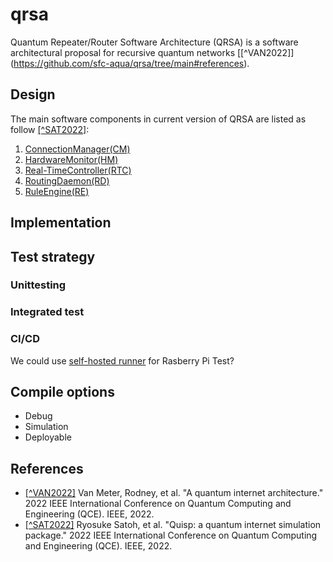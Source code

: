 # qrsa
Quantum Repeater/Router Software Architecture (QRSA) is a software architectural proposal for recursive quantum networks [[^VAN2022]] (https://github.com/sfc-aqua/qrsa/tree/main#references).

## Design
The main software components in current version of QRSA are listed as follow [[^SAT2022]](https://github.com/sfc-aqua/qrsa/tree/main#references): 
1. [ConnectionManager(CM)](https://github.com/sfc-aqua/qrsa/tree/main/qrsa/src/connection_manager)
1. [HardwareMonitor(HM)](https://github.com/sfc-aqua/qrsa/tree/main/qrsa/src/hardware_monitor)
1. [Real-TimeController(RTC)](https://github.com/sfc-aqua/qrsa/tree/main/qrsa/src/realtime_controller)
1. [RoutingDaemon(RD)](https://github.com/sfc-aqua/qrsa/tree/main/qrsa/src/routing_daemon)
1. [RuleEngine(RE)](https://github.com/sfc-aqua/qrsa/tree/main/qrsa/src/rule_engine)

## Implementation


## Test strategy
### Unittesting

### Integrated test

### CI/CD
We could use [self-hosted runner](https://docs.github.com/ja/actions/hosting-your-own-runners/managing-self-hosted-runners/about-self-hosted-runners) for Rasberry Pi Test?


## Compile options
- Debug
- Simulation
- Deployable

## References
- [[^VAN2022]](https://ieeexplore.ieee.org/abstract/document/9951258) Van Meter, Rodney, et al. "A quantum internet architecture." 2022 IEEE International Conference on Quantum Computing and Engineering (QCE). IEEE, 2022. 
- [[^SAT2022]](https://ieeexplore.ieee.org/abstract/document/9951186) Ryosuke Satoh, et al. "Quisp: a quantum internet simulation package." 2022 IEEE International Conference on Quantum Computing and Engineering (QCE). IEEE, 2022. 



